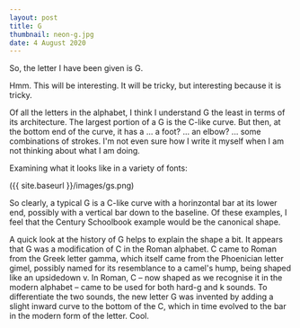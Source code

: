 ```yaml
---
layout: post
title: G
thumbnail: neon-g.jpg
date: 4 August 2020
---
```


So, the letter I have been given is G.

Hmm. This will be interesting. It will be tricky, but interesting because it is tricky.

Of all the letters in the alphabet, I think I understand G the least in terms of its architecture. The largest portion of a G is the C-like curve. But then, at the bottom end of the curve, it has a ... a foot? ... an elbow? ... some combinations of strokes. I'm not even sure how I write it myself when I am not thinking about what I am doing.

Examining what it looks like in a variety of fonts:

({{ site.baseurl }}/images/gs.png)

So clearly, a typical G is a C-like curve with a horinzontal bar at its lower end, possibly with a vertical bar down to the baseline. Of these examples, I feel that the Century Schoolbook example would be the canonical shape.

A quick look at the history of G helps to explain the shape a bit. It appears that G was a modification of C in the Roman alphabet. C came to Roman from the Greek letter gamma, which itself came from the Phoenician letter gimel, possibly named for its resemblance to a camel's hump, being shaped like an upsidedown v. In Roman, C – now shaped as we recognise it in the modern alphabet – came to be used for both hard-g and k sounds. To differentiate the two sounds, the new letter G was invented by adding a slight inward curve to the bottom of the C, which in time evolved to the bar in the modern form of the letter. Cool.
